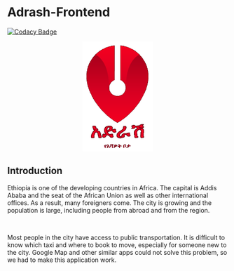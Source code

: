# Adrash-Frontend

[![Codacy Badge](https://api.codacy.com/project/badge/Grade/6aca016d0d3f41e68c888567bd67dfd9)](https://app.codacy.com/gh/BuildForSDGCohort2/Adrash-Frontend?utm_source=github.com&utm_medium=referral&utm_content=BuildForSDGCohort2/Adrash-Frontend&utm_campaign=Badge_Grade_Dashboard)

<p align="center">
    <a href="https://elastic-varahamihira-4b6ce0.netlify.app" target="_blank"><img height="250" src="./assets/logo.png" alt="Adrash Logo"></a>
</p>

## Introduction

<p>
Ethiopia is one of the developing countries in Africa. The capital is Addis Ababa and the seat of the African Union as well as other international offices. As a result, many foreigners come. The city is growing and the population is large, including people from abroad and from the region.
</p>
<br/>
<p>
Most people in the city have access to public transportation. It is difficult to know which taxi and where to book to move, especially for someone new to the city. Google Map and other similar apps could not solve this problem, so we had to make this application work.
</p>
<br/>
